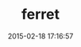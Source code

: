 ---
layout: post
title:  "ferret"
repo:   "jkraemer/ferret"
date:   2015-02-18 17:16:57
gemurl: http://github.com/jkraemer/ferret
---